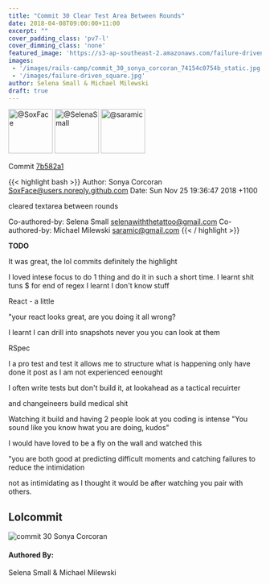 ```yaml
---
title: "Commit 30 Clear Test Area Between Rounds"
date: 2018-04-08T09:00:00+11:00
excerpt: ""
cover_padding_class: 'pv7-l'
cover_dimming_class: 'none'
featured_image: 'https://s3-ap-southeast-2.amazonaws.com/failure-driven-blog/railscamp-24-woodfield-hobart/commit_30_sonya_corcoran_74154c0754b.gif'
images:
 - '/images/rails-camp/commit_30_sonya_corcoran_74154c0754b_static.jpg'
 - '/images/failure-driven_square.jpg'
author: Selena Small & Michael Milewski 
draft: true
---
```


<img alt="@SoxFace" src="//github.com/SoxFace.png" style="display: inline; width: 88px;" height="88" />
<img alt="@SelenaSmall" src="//github.com/SelenaSmall.png" style="display: inline; width: 88px;" height="88" />
<img alt="@saramic" src="//github.com/saramic.png" style="display: inline; width: 88px;" height="88" />

Commit [7b582a1](https://github.com/failure-driven/railscamp-search-term/commit/7b582a1169f4f4ff554b56574f4bcbe371d15018)

{{< highlight bash >}}
Author: Sonya Corcoran <SoxFace@users.noreply.github.com>
Date:   Sun Nov 25 19:36:47 2018 +1100

cleared textarea between rounds

Co-authored-by: Selena Small <selenawiththetattoo@gmail.com>
Co-authored-by: Michael Milewski <saramic@gmail.com>
{{< / highlight >}}

**TODO**

It was great, the lol commits definitely the highlight

I loved intese focus to do 1 thing and do it in such a short time. I learnt
shit tuns $ for end of regex I learnt I don't know stuff

React - a little

"your react looks great, are you doing it all wrong?

I learnt I can drill into snapshots never you you can look at them

RSpec

I a pro test and test it allows me to structure what is happening
only have done it post as I am not experienced eenought

I often write tests but don't build it, at lookahead as a tactical recuirter

and changeineers build medical shit

Watching it build and having 2 people look at you coding is intense
"You sound like you know hwat you are doing, kudos"

I would have loved to be a fly on the wall and watched this

"you are both good at predicting difficult moments and catching failures to
reduce the intimidation

not as intimidating as I thought it would be after watching you pair with
others.

## Lolcommit

![commit 30 Sonya Corcoran](https://s3-ap-southeast-2.amazonaws.com/failure-driven-blog/railscamp-24-woodfield-hobart/commit_30_sonya_corcoran_74154c0754b.gif)

#### Authored By:

Selena Small & Michael Milewski
